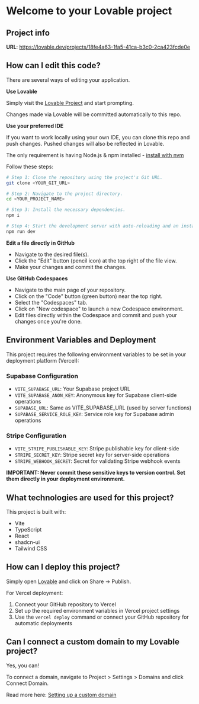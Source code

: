 # Welcome to your Lovable project

## Project info

**URL**: https://lovable.dev/projects/18fe4a63-1fa5-41ca-b3c0-2ca423fcde0e

## How can I edit this code?

There are several ways of editing your application.

**Use Lovable**

Simply visit the [Lovable Project](https://lovable.dev/projects/18fe4a63-1fa5-41ca-b3c0-2ca423fcde0e) and start prompting.

Changes made via Lovable will be committed automatically to this repo.

**Use your preferred IDE**

If you want to work locally using your own IDE, you can clone this repo and push changes. Pushed changes will also be reflected in Lovable.

The only requirement is having Node.js & npm installed - [install with nvm](https://github.com/nvm-sh/nvm#installing-and-updating)

Follow these steps:

```sh
# Step 1: Clone the repository using the project's Git URL.
git clone <YOUR_GIT_URL>

# Step 2: Navigate to the project directory.
cd <YOUR_PROJECT_NAME>

# Step 3: Install the necessary dependencies.
npm i

# Step 4: Start the development server with auto-reloading and an instant preview.
npm run dev
```

**Edit a file directly in GitHub**

- Navigate to the desired file(s).
- Click the "Edit" button (pencil icon) at the top right of the file view.
- Make your changes and commit the changes.

**Use GitHub Codespaces**

- Navigate to the main page of your repository.
- Click on the "Code" button (green button) near the top right.
- Select the "Codespaces" tab.
- Click on "New codespace" to launch a new Codespace environment.
- Edit files directly within the Codespace and commit and push your changes once you're done.

## Environment Variables and Deployment

This project requires the following environment variables to be set in your deployment platform (Vercel):

### Supabase Configuration
- `VITE_SUPABASE_URL`: Your Supabase project URL
- `VITE_SUPABASE_ANON_KEY`: Anonymous key for Supabase client-side operations
- `SUPABASE_URL`: Same as VITE_SUPABASE_URL (used by server functions)
- `SUPABASE_SERVICE_ROLE_KEY`: Service role key for Supabase admin operations

### Stripe Configuration
- `VITE_STRIPE_PUBLISHABLE_KEY`: Stripe publishable key for client-side
- `STRIPE_SECRET_KEY`: Stripe secret key for server-side operations
- `STRIPE_WEBHOOK_SECRET`: Secret for validating Stripe webhook events

**IMPORTANT: Never commit these sensitive keys to version control. Set them directly in your deployment environment.**

## What technologies are used for this project?

This project is built with:

- Vite
- TypeScript
- React
- shadcn-ui
- Tailwind CSS

## How can I deploy this project?

Simply open [Lovable](https://lovable.dev/projects/18fe4a63-1fa5-41ca-b3c0-2ca423fcde0e) and click on Share -> Publish.

For Vercel deployment:
1. Connect your GitHub repository to Vercel
2. Set up the required environment variables in Vercel project settings
3. Use the `vercel deploy` command or connect your GitHub repository for automatic deployments

## Can I connect a custom domain to my Lovable project?

Yes, you can!

To connect a domain, navigate to Project > Settings > Domains and click Connect Domain.

Read more here: [Setting up a custom domain](https://docs.lovable.dev/tips-tricks/custom-domain#step-by-step-guide)
